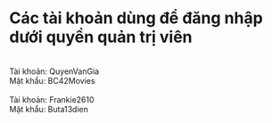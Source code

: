 # Các tài khoản dùng để đăng nhập dưới quyền quản trị viên<br>
<br>
Tài khoản: QuyenVanGia<br>
Mật khẩu: BC42Movies<br>
<br>
Tài khoản: Frankie2610<br>
Mật khẩu: Buta13dien<br>
